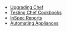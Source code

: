 * [Upgrading Chef](https://github.com/chef/community-summits/wiki/Berlin-2018-Upgrading-Chef)
* [Testing Chef Cookbooks](https://github.com/chef/community-summits/wiki/Berlin-2018-Testing-Chef-Cookbooks)
* [InSpec Reports](https://github.com/chef/community-summits/wiki/Berlin-2018-InSpec-Reports)
* [Automating Appliances](https://github.com/chef/community-summits/wiki/Berlin-2018-Automating-Appliances)
